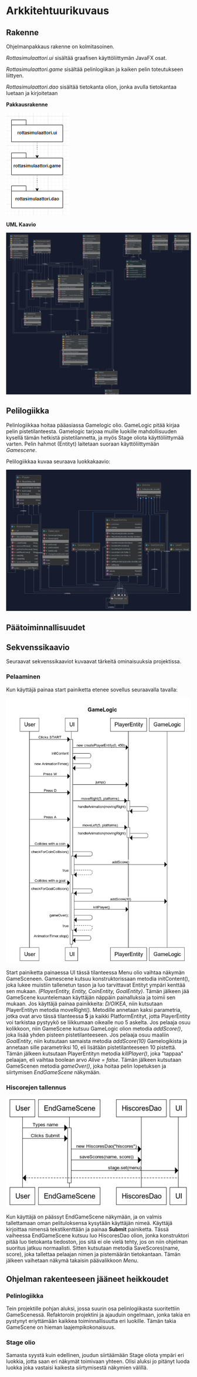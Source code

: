 # Arkkitehtuurikuvaus

## Rakenne

Ohjelmanpakkaus rakenne on kolmitasoinen.


*Rottasimulaattori.ui* sisältää graafisen käyttöliittymän JavaFX osat.

*Rottasimulaattori.game* sisältää pelinlogiikan ja kaiken pelin toteutukseen liittyen.



*Rottasimulaattori.dao* sisältää tietokanta olion, jonka avulla tietokantaa luetaan ja kirjoitetaan


**Pakkausrakenne**


![alt text](https://raw.githubusercontent.com/D3lux3/ot-harjoitustyo/master/documentation/imgs/pakkaus1.png "Pakkausrakenne.")

**UML Kaavio**


![alt text](https://raw.githubusercontent.com/D3lux3/ot-harjoitustyo/master/documentation/imgs/kaavio.png "UML luonnos.")

## Pelilogiikka

Pelinlogiikkaa hoitaa pääasiassa Gamelogic olio. GameLogic pitää kirjaa pelin pistetilanteesta. Gamelogic tarjoaa muille luokille mahdollisuuden kysellä tämän hetkistä pistetilannetta, ja myös Stage oliota käyttöliittymää varten. Pelin hahmot (Entityt) laitetaan suoraan käyttöliittymään *Gamescene*.

Pelilogiikkaa kuvaa seuraava luokkakaavio:

![alt text](https://raw.githubusercontent.com/D3lux3/ot-harjoitustyo/master/documentation/imgs/luokkakaavio2.png "Luokkakaavio")

## Päätoiminnallisuudet


## Sekvenssikaavio

Seuraavat sekvenssikaaviot kuvaavat tärkeitä ominaisuuksia projektissa.

### Pelaaminen

Kun käyttäjä painaa start painiketta etenee sovellus seuraavalla tavalla:

![alt text](https://raw.githubusercontent.com/D3lux3/ot-harjoitustyo/master/documentation/imgs/sekvenssi.png "Sekvenssikaavio")

Start painiketta painaessa UI tässä tilanteessa Menu olio vaihtaa näkymän GameSceneen. Gamescene kutsuu konstruktorissaan metodia initContent(), joka lukee muistiin tallenetun tason ja luo tarvittavat Entityt ympäri kenttää sen mukaan. *(PlayerEntity, Entity, CoinEntity, GoalEntity)*.
Tämän jälkeen jää GameScene kuuntelemaan käyttäjän näppäin painalluksia ja toimii sen mukaan. Jos käyttäjä painaa painikkeita: *D/OIKEA*, niin kutsutaan PlayerEntityn metodia moveRight(). Metodille annetaan kaksi parametria, jotka ovat arvo tässä tilanteessa **5** ja kaikki PlatformEntityt, jotta PlayerEntity voi tarkistaa pystyykö se liikkumaan oikealle nuo 5 askelta. Jos pelaaja osuu kolikkoon, niin GameScene kutsuu GameLogic olion metodia *addScore()*, joka lisää yhden pisteen pistetilanteeseen. Jos pelaaja osuu maaliin *GoalEntity*, niin kutsutaan samaista metodia *addScore(10)* Gamelogikista ja annetaan sille parametriksi 10, eli lisätään pistetilanteeseen 10 pistettä. Tämän jälkeen kutsutaan PlayerEntityn metodia *killPlayer()*, joka "tappaa" pelaajan, eli vaihtaa boolean arvo *Alive = false*. Tämän jälkeen kutsutaan GameScenen metodia *gameOver()*, joka hoitaa pelin lopetuksen ja siirtymisen *EndGameScene* näkymään.

### Hiscorejen tallennus
![alt text](https://raw.githubusercontent.com/D3lux3/ot-harjoitustyo/master/documentation/imgs/daosekvenssi.png "HiscoreSekvenssikaavio")

Kun käyttäjä on päässyt EndGameScene näkymään, ja on valmis tallettamaan oman pelituloksensa kysytään käyttäjän nimeä. Käyttäjä kirjoittaa nimensä tekstikenttään ja painaa **Submit** painiketta. Tässä vaiheessa EndGameScene kutsuu luo HiscoresDao olion, jonka konstruktori pitää luo tietokanta tiedoston, jos sitä ei ole vielä tehty, jos on niin ohjelman suoritus jatkuu normaalisti. Sitten kutsutaan metodia SaveScores(name, score), joka tallettaa pelaajan nimen ja pistemäärän tietokantaan. Tämän jälkeen vaihetaan näkymä takaisin päävalikkoon *Menu*.



## Ohjelman rakenteeseen jääneet heikkoudet
### Pelinlogiikka

Tein projektille pohjan aluksi, jossa suurin osa pelinlogiikasta suoritettiin GameScenessä. Refaktoroin projektini ja ajauduin ongelmaan, jonka takia en pystynyt eriyttämään kaikkea toiminnallisuutta eri luokille. Tämän takia GameScene on hieman laajempikokonaisuus.

### Stage olio

Samasta syystä kuin edellinen, joudun siirtäämään Stage oliota ympäri eri luokkia, jotta saan eri näkymät toimivaan yhteen. Olisi aluksi jo pitänyt luoda luokka joka vastaisi kaikesta siirtymisestä näkymien välillä.